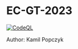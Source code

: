 # EC-GT-2023

[![CodeQL](https://github.com/llimak/EC-GT-2023/actions/workflows/codeql.yml/badge.svg)](https://github.com/llimak/EC-GT-2023/actions/workflows/codeql.yml)

Author: Kamil Popczyk
